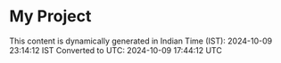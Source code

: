 # My Project

This content is dynamically generated in Indian Time (IST): 2024-10-09 23:14:12 IST
Converted to UTC: 2024-10-09 17:44:12 UTC
